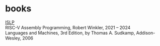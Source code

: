 # books
[ISLP](https://www.statlearning.com/)    
RISC-V Assembly Programming, Robert Winkler, 2021 – 2024   
Languages and Machines, 3rd Edition, by Thomas A. Sudkamp, Addison-Wesley, 2006  
